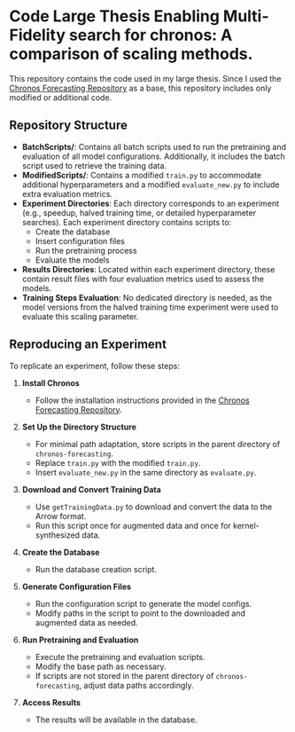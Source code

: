 # Code Large Thesis Enabling Multi-Fidelity search for chronos: A comparison of scaling methods.

This repository contains the code used in my large thesis. Since I used the [Chronos Forecasting Repository](https://github.com/amazon-science/chronos-forecasting/tree/main) as a base, this repository includes only modified or additional code.

## Repository Structure

- **BatchScripts/**: Contains all batch scripts used to run the pretraining and evaluation of all model configurations. Additionally, it includes the batch script used to retrieve the training data.
- **ModifiedScripts/**: Contains a modified `train.py` to accommodate additional hyperparameters and a modified `evaluate_new.py` to include extra evaluation metrics.
- **Experiment Directories**: Each directory corresponds to an experiment (e.g., speedup, halved training time, or detailed hyperparameter searches). Each experiment directory contains scripts to:
  - Create the database
  - Insert configuration files
  - Run the pretraining process
  - Evaluate the models
- **Results Directories**: Located within each experiment directory, these contain result files with four evaluation metrics used to assess the models.
- **Training Steps Evaluation**: No dedicated directory is needed, as the model versions from the halved training time experiment were used to evaluate this scaling parameter.

## Reproducing an Experiment

To replicate an experiment, follow these steps:

1. **Install Chronos**
   - Follow the installation instructions provided in the [Chronos Forecasting Repository](https://github.com/amazon-science/chronos-forecasting/tree/main/scripts).

2. **Set Up the Directory Structure**
   - For minimal path adaptation, store scripts in the parent directory of `chronos-forecasting`.
   - Replace `train.py` with the modified `train.py`.
   - Insert `evaluate_new.py` in the same directory as `evaluate.py`.

3. **Download and Convert Training Data**
   - Use `getTrainingData.py` to download and convert the data to the Arrow format.
   - Run this script once for augmented data and once for kernel-synthesized data.

4. **Create the Database**
   - Run the database creation script.

5. **Generate Configuration Files**
   - Run the configuration script to generate the model configs.
   - Modify paths in the script to point to the downloaded and augmented data as needed.

6. **Run Pretraining and Evaluation**
   - Execute the pretraining and evaluation scripts.
   - Modify the base path as necessary.
   - If scripts are not stored in the parent directory of `chronos-forecasting`, adjust data paths accordingly.

7. **Access Results**
   - The results will be available in the database.
